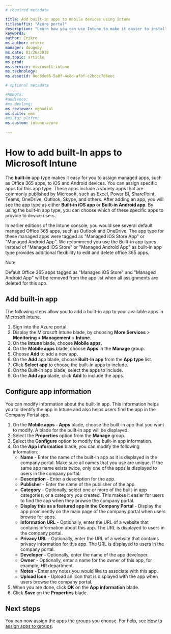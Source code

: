 ```yaml
---
# required metadata

title: Add built-in apps to mobile devices using Intune
titlesuffix: "Azure portal"
description: "Learn how you can use Intune to make it easier to install built-in apps mobile devices."
keywords:
author: Erikre
ms.author: erikre
manager: dougeby
ms.date: 01/26/2018
ms.topic: article
ms.prod:
ms.service: microsoft-intune
ms.technology:
ms.assetid: 0ec8de66-5a0f-4c8d-afbf-c2becc7d6eec

# optional metadata

#ROBOTS:
#audience:
#ms.devlang:
ms.reviewer: mghadial
ms.suite: ems
#ms.tgt_pltfrm:
ms.custom: intune-azure

---
```


# How to add built-In apps to Microsoft Intune

The **built-in** app type makes it easy for you to assign managed apps, such as Office 365 apps, to iOS and Android devices. You can assign specific apps for this app type. These apps include a variety apps that are commonly published by Microsoft, such as Excel, Power BI, SharePoint, Teams, OneDrive, Outlook, Skype, and others. After adding an app, you will see the app type as either **Built-in iOS app** or **Built-in Android app**. By using the built-in app type, you can choose which of these specific apps to provide to device users.

 In earlier editions of the Intune console, you would see several default managed Office 365 apps, such as Outlook and OneDrive. The app type for these managed apps were tagged as "Managed iOS Store App" or "Managed Android App". We recommend you use the Built-in app types instead of "Managed iOS Store" or "Managed Android App" as built-in app type provides additional flexibility to edit and delete office 365 apps.

>[!NOTE]
>Default Office 365 apps tagged as "Managed iOS Store" and "Managed Android App" will be removed from the app list when all assignments are deleted for this app.

## Add built-in app

The following steps allow you to add a built-in app to your available apps in Microsoft Intune.
1.	Sign into the Azure portal.
2.	Display the Microsoft Intune blade, by choosing **More Services** > **Monitoring + Management** > **Intune**.
3.	On the **Intune** blade, choose **Mobile apps**.
4.	On the **Mobile apps** blade, choose **Apps** in the **Manage** group.
5.	Choose **Add** to add a new app.
6.	On the **Add** app blade, choose **Built-In app** from the **App type** list.
7.	Click **Select app** to choose the built-in apps to include.
8.	On the Built-In app blade, select the apps to include.
9.	On the **Add app** blade, click **Add** to include the apps.


## Configure app information

You can modify information about the built-in app. This information helps you to identify the app in Intune and also helps users find the app in the Company Portal app.
1.	On the **Mobile apps - Apps** blade, choose the built-in app that you want to modify. A blade for the built-in app will be displayed.
2.	Select the **Properties** option from the **Manage** group.
3.	Select the **Configure** option to modify the built-in app information.
4.	On the **App information** blade, you can modify the following information:
    -	**Name** - Enter the name of the built-in app as it is displayed in the company portal. Make sure all names that you use are unique. If the same app name exists twice, only one of the apps is displayed to users in the company portal.
    -	**Description** - Enter a description for the app. 
    -	**Publisher** - Enter the name of the publisher of the app.
    -	**Category** - Optionally, select one or more of the built-in app categories, or a category you created. This makes it easier for users to find the app when they browse the company portal.
    -	**Display this as a featured app in the Company Portal** - Display the app prominently on the main page of the company portal when users browse for apps.
    -	**Information URL** - Optionally, enter the URL of a website that contains information about this app. The URL is displayed to users in the company portal.
    -	**Privacy URL** - Optionally, enter the URL of a website that contains privacy information for this app. The URL is displayed to users in the company portal.
    -	**Developer** - Optionally, enter the name of the app developer.
    -	**Owner** - Optionally, enter a name for the owner of this app, for example, HR department.
    -	**Notes** - Enter any notes you would like to associate with this app.
    -	**Upload Icon** - Upload an icon that is displayed with the app when users browse the company portal.
3.	When you are done, click **OK** on the **App information** blade.
4.	Click **Save** on the **Properties** blade.

## Next steps

You can now assign the apps the groups you choose. For help, see [How to assign apps to groups](apps-deploy).
